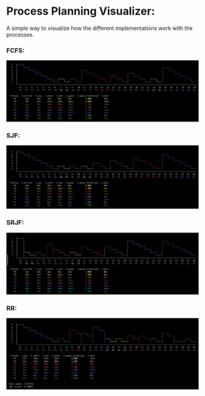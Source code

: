# Process Planning Visualizer:

A simple way to visualize how the different implementations work with the processes.

### FCFS:
![](./res/img/FCFS.png)
### SJF:
![](./res/img/SJF.png)
### SRJF:
![](./res/img/SRJF.png)
### RR:
![](./res/img/RR_Q2.png)

